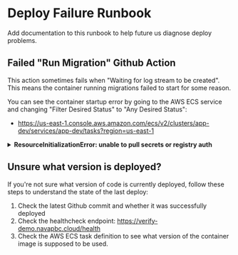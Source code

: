 # Deploy Failure Runbook

Add documentation to this runbook to help future us diagnose deploy problems.


## Failed "Run Migration" Github Action

This action sometimes fails when "Waiting for log stream to be created". This means the container running migrations failed to start for some reason.

You can see the container startup error by going to the AWS ECS service and changing "Filter Desired Status" to "Any Desired Status":
* https://us-east-1.console.aws.amazon.com/ecs/v2/clusters/app-dev/services/app-dev/tasks?region=us-east-1

<details>
<summary>
<strong>ResourceInitializationError: unable to pull secrets or registry auth</strong>
</summary>
Did you (or someone else) add an environment variable lately? You may need to run `make infra-update-app-service APP_NAME=app ENVIRONMENT=dev` in order for Terraform to give the ECS task executor user permission to pull the value of the environment variable.
</details>

## Unsure what version is deployed?

If you're not sure what version of code is currently deployed, follow these steps to understand the state of the last deploy:

1. Check the latest Github commit and whether it was successfully deployed
2. Check the healthcheck endpoint: https://verify-demo.navapbc.cloud/health
3. Check the AWS ECS task definition to see what version of the container image is supposed to be used.
